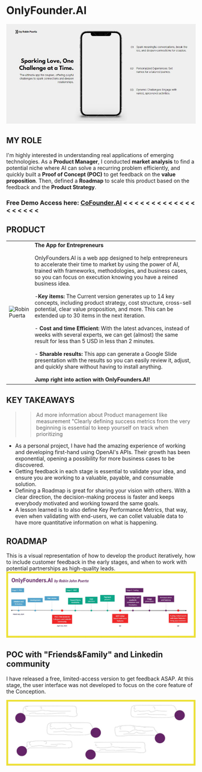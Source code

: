 # OnlyFounder.AI
<img src="https://github.com/robspuerta/Project6_CoFounder.AI/blob/main/Capture%20(1).JPG" alt="Robin Puerta"> 

## MY ROLE
I'm highly interested in understanding real applications of emerging technologies. As a **Product Manager**, I conducted **market analysis** to find a potential niche where AI can solve a recurring problem efficiently, and quickly built a **Proof of Concept (POC)** to get feedback on the **value proposition**. Then, defined a **Roadmap** to scale this product based on the feedback and the **Product Strategy**.

### Free Demo Access here: [CoFounder.AI](https://robinpuerta.bubbleapps.io/version-test/main)   < < < < < < < < < < < < < < < < < < <

## PRODUCT
|                                              |                                                                                                  |  
| -------------------------------------------------- | ----------------------------------------------------------------------------------------------------------- |
| <img src="https://github.com/robspuerta/betweenus/blob/main/Capture2%20(2).JPG" alt=" Robin Puerta">            | **The App for Entrepreneurs**<br/><br/>OnlyFounders.AI is a web app designed to help entrepreneurs to accelerate their time to market by using the power of AI, trained with frameworks, methodologies, and business cases, so you can focus on execution knowing you have a reined business idea.<br/><br/>-**Key items:** The Current version generates up to 14 key concepts, including product strategy, cost structure, cross-sell potential, clear value proposition, and more. This can be extended up to 30 items in the next iteration. <br/><br/>- **Cost and time Efficient:** With the latest advances, instead of weeks with several experts, we can get (almost) the same result for less than 5 USD in less than 2 minutes. <br/><br/>- **Sharable results:** This app can generate a Google Slide presentation with the results so you can easily review it, adjust, and quickly share without having to install anything.<br/><br/> **Jump right into action with OnlyFounders.AI!**  |

## KEY TAKEAWAYS
>> Ad more information about Product management like measurement "Clearly defining success metrics from the very beginning is essential to keep yourself on track when prioritizing
- As a personal project, I have had the amazing experience of working and developing first-hand using OpenAI's APIs. Their growth has been exponential, opening a possibility for more business cases to be discovered. 
- Getting feedback in each stage is essential to validate your idea, and ensure you are working to a valuable, payable, and consumable solution.
- Defining a Roadmap is great for sharing your vision with others. With a clear direction, the decision-making process is faster and keeps everybody motivated and working toward the same goals.
- A lesson learned is to also define Key Performance Metrics, that way, even when validating with end-users, we can collet valuable data to have more quantitative information on what is happening.

## ROADMAP
This is a visual representation of how to develop the product iteratively, how to include customer feedback in the early stages, and when to work with potential partnerships as high-quality leads.
<img src="https://github.com/robspuerta/Project6_CoFounder.AI/blob/main/Roadmap.JPG" alt="Robin Puerta">

## POC with "Friends&Family" and Linkedin community
I have released a free, limited-access version to get feedback ASAP. At this stage, the user interface was not developed to focus on the core feature of the Conception. 

<img src="https://github.com/robspuerta/Project6_CoFounder.AI/blob/main/feedback.JPG" alt="Robin Puerta">
